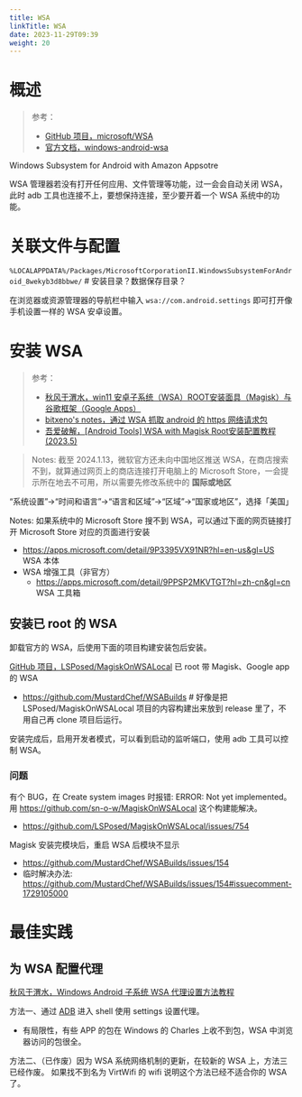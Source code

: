 ```yaml
---
title: WSA
linkTitle: WSA
date: 2023-11-29T09:39
weight: 20
---
```


# 概述

> 参考：
>
> - [GitHub 项目，microsoft/WSA](https://github.com/microsoft/WSA)
> - [官方文档，windows-android-wsa](https://learn.microsoft.com/zh-cn/windows/android/wsa/)

Windows Subsystem for Android with Amazon Appsotre

WSA 管理器若没有打开任何应用、文件管理等功能，过一会会自动关闭 WSA，此时 adb 工具也连接不上，要想保持连接，至少要开着一个 WSA 系统中的功能。

# 关联文件与配置

`%LOCALAPPDATA%/Packages/MicrosoftCorporationII.WindowsSubsystemForAndroid_8wekyb3d8bbwe/` # 安装目录？数据保存目录？

在浏览器或资源管理器的导航栏中输入 `wsa://com.android.settings` 即可打开像手机设置一样的 WSA 安卓设置。

# 安装 WSA

> 参考：
>
> - [秋风于渭水，win11 安卓子系统（WSA）ROOT安装面具（Magisk）与谷歌框架（Google Apps）](https://www.tjsky.net/tutorial/384)
> - [bitxeno's notes，通过 WSA 抓取 android 的 https 网络请求包](https://blog.xenori.com/2023/05/capture-android-https-network-packet-with-wsa/)
> - [吾爱破解，[Android Tools] WSA with Magisk Root安装配置教程(2023.5)](https://www.52pojie.cn/thread-1790633-1-1.html)

> Notes: 截至 2024.1.13，微软官方还未向中国地区推送 WSA，在商店搜索不到，就算通过网页上的商店连接打开电脑上的 Microsoft Store，一会提示所在地去不可用，所以需要先修改系统中的 **国际或地区**

“系统设置”→“时间和语言”→“语言和区域”→“区域”→“国家或地区”，选择「美国」

Notes: 如果系统中的 Microsoft Store 搜不到 WSA，可以通过下面的网页链接打开 Microsoft Store 对应的页面进行安装

- https://apps.microsoft.com/detail/9P3395VX91NR?hl=en-us&gl=US WSA 本体
- WSA 增强工具（非官方）
  - https://apps.microsoft.com/detail/9PPSP2MKVTGT?hl=zh-cn&gl=cn WSA 工具箱

## 安装已 root 的 WSA

卸载官方的 WSA，后使用下面的项目构建安装包后安装。

 [GitHub 项目，LSPosed/MagiskOnWSALocal](https://github.com/LSPosed/MagiskOnWSALocal ) 已 root 带 Magisk、Google app 的 WSA

- https://github.com/MustardChef/WSABuilds # 好像是把 LSPosed/MagiskOnWSALocal  项目的内容构建出来放到 release 里了，不用自己再 clone 项目后运行。

安装完成后，启用开发者模式，可以看到启动的监听端口，使用 adb 工具可以控制 WSA。

### 问题

有个 BUG，在 Create system images 时报错: ERROR: Not yet implemented。用 https://github.com/sn-o-w/MagiskOnWSALocal 这个构建能解决。

- https://github.com/LSPosed/MagiskOnWSALocal/issues/754

Magisk 安装完模块后，重启 WSA 后模块不显示

- https://github.com/MustardChef/WSABuilds/issues/154
- 临时解决办法: https://github.com/MustardChef/WSABuilds/issues/154#issuecomment-1729105000

# 最佳实践

## 为 WSA 配置代理

[秋风于渭水，Windows Android 子系统 WSA 代理设置方法教程](https://www.tjsky.net/tutorial/391)

方法一、通过 [ADB](/docs/Mobile%20device/ADB.md) 进入 shell 使用 settings 设置代理。

- 有局限性，有些 APP 的包在 Windows 的 Charles 上收不到包，WSA 中浏览器访问的包很全。

方法二、（已作废）因为 WSA 系统网络机制的更新，在较新的 WSA 上，方法三已经作废。  如果找不到名为 VirtWifi 的 wifi 说明这个方法已经不适合你的 WSA 了。
